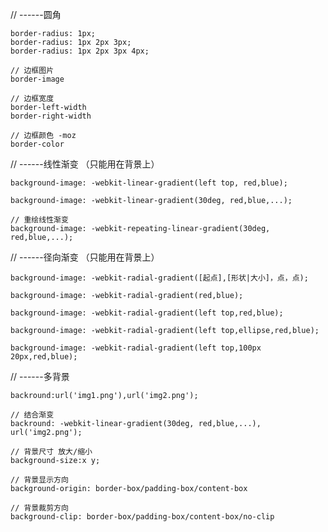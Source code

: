// ------圆角  

    border-radius: 1px;
    border-radius: 1px 2px 3px;
    border-radius: 1px 2px 3px 4px;

    // 边框图片
    border-image

    // 边框宽度
    border-left-width
    border-right-width

    // 边框颜色 -moz
    border-color


// ------线性渐变 （只能用在背景上）

    background-image: -webkit-linear-gradient(left top, red,blue);

    background-image: -webkit-linear-gradient(30deg, red,blue,...);

    // 重绘线性渐变
    background-image: -webkit-repeating-linear-gradient(30deg, red,blue,...);

// ------径向渐变 （只能用在背景上）

    background-image: -webkit-radial-gradient([起点],[形状|大小]，点，点);

    background-image: -webkit-radial-gradient(red,blue);

    background-image: -webkit-radial-gradient(left top,red,blue);

    background-image: -webkit-radial-gradient(left top,ellipse,red,blue);

    background-image: -webkit-radial-gradient(left top,100px 20px,red,blue);

// ------多背景

    backround:url('img1.png'),url('img2.png');

    // 结合渐变
    backround: -webkit-linear-gradient(30deg, red,blue,...), url('img2.png');

    // 背景尺寸 放大/缩小
    background-size:x y;

    // 背景显示方向
    background-origin: border-box/padding-box/content-box

    // 背景裁剪方向
    background-clip: border-box/padding-box/content-box/no-clip

